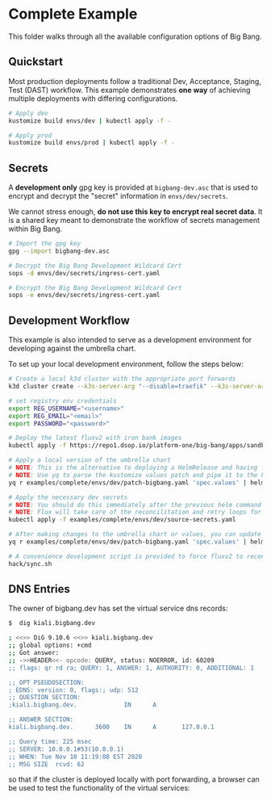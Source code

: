 # Complete Example

This folder walks through all the available configuration options of Big Bang.

## Quickstart

Most production deployments follow a traditional Dev, Acceptance, Staging, Test (DAST) workflow.  This example demonstrates __one way__ of achieving multiple deployments with differing configurations.

```bash
# Apply dev
kustomize build envs/dev | kubectl apply -f -

# Apply prod
kustomize build envs/prod | kubectl apply -f -
```

## Secrets

A __development only__ gpg key is provided at `bigbang-dev.asc` that is used to encrypt and decrypt the "secret" information in `envs/dev/secrets`.

We cannot stress enough, __do not use this key to encrypt real secret data__.  It is a shared key meant to demonstrate the workflow of secrets management within Big Bang.

```bash
# Import the gpg key
gpg --import bigbang-dev.asc

# Decrypt the Big Bang Development Wildcard Cert
sops -d envs/dev/secrets/ingress-cert.yaml

# Encrypt the Big Bang Development Wildcard Cert
sops -e envs/dev/secrets/ingress-cert.yaml
```

## Development Workflow

This example is also intended to serve as a development environment for developing against the umbrella chart.

To set up your local development environment, follow the steps below:

```bash
# Create a local k3d cluster with the appropriate port forwards
k3d cluster create --k3s-server-arg "--disable=traefik" --k3s-server-arg "--disable=metrics-server" -p 80:80@loadbalancer -p 443:443@loadbalancer

# set registry env credentials
export REG_USERNAME="<username>"
export REG_EMAIL="<email>"
export PASSWORD="<password>"

# Deploy the latest fluxv2 with iron bank images
kubectl apply -f https://repo1.dsop.io/platform-one/big-bang/apps/sandbox/fluxv2/-/raw/master/flux-system.yaml

# Apply a local version of the umbrella chart
# NOTE: This is the alternative to deploying a HelmRelease and having flux manage it, we use a local copy to avoid having to commit every change
# NOTE: Use yq to parse the kustomize values patch and pipe it to the helm values
yq r examples/complete/envs/dev/patch-bigbang.yaml 'spec.values' | helm upgrade -i bigbang chart -n bigbang --create-namespace --set registryCredentials.username="${REG_USERNAME}" --set registryCredentials.password="${REG_PASSWORD}" --set registryCredentials.email="${REG_EMAIL}" -f -

# Apply the necessary dev secrets
# NOTE: You should do this immediately after the previous helm command in case there are any secrets that the helm charts require to boot
# NOTE: Flux will take care of the reconcilitation and retry loops for us, it is normal to see resources fail to deploy a few times on boot
kubectl apply -f examples/complete/envs/dev/source-secrets.yaml

# After making changes to the umbrella chart or values, you can update the chart idempotently
yq r examples/complete/envs/dev/patch-bigbang.yaml 'spec.values' | helm upgrade -i bigbang chart -n bigbang --create-namespace --set registryCredentials.username="${REG_USERNAME}" --set registryCredentials.password="${REG_PASSWORD}" --set registryCredentials.email="${REG_EMAIL}" -f -

# A convenience development script is provided to force fluxv2 to reconcile all helmreleases within the cluster
hack/sync.sh
```

## DNS Entries

The owner of bigbang.dev has set the virtual service dns records:

```bash
$  dig kiali.bigbang.dev              

; <<>> DiG 9.10.6 <<>> kiali.bigbang.dev
;; global options: +cmd
;; Got answer:
;; ->>HEADER<<- opcode: QUERY, status: NOERROR, id: 60209
;; flags: qr rd ra; QUERY: 1, ANSWER: 1, AUTHORITY: 0, ADDITIONAL: 1

;; OPT PSEUDOSECTION:
; EDNS: version: 0, flags:; udp: 512
;; QUESTION SECTION:
;kiali.bigbang.dev.             IN      A

;; ANSWER SECTION:
kiali.bigbang.dev.      3600    IN      A       127.0.0.1

;; Query time: 225 msec
;; SERVER: 10.0.0.1#53(10.0.0.1)
;; WHEN: Tue Nov 10 11:19:08 EST 2020
;; MSG SIZE  rcvd: 62
```

so that if the cluster is deployed locally with port forwarding, a browser can be used to test the functionality of the virtual services:
